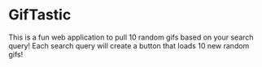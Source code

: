 # GifTastic

This is a fun web application to pull 10 random gifs based on your search query! Each search query will create a button that loads 10 new random gifs!
